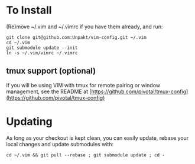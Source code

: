 # To Install

(Re)move ~/.vim and ~/.vimrc if you have them already, and run:

    git clone git@github.com:Unpakt/vim-config.git ~/.vim
    cd ~/.vim
    git submodule update --init
    ln -s ~/.vim/vimrc ~/.vimrc

## tmux support (optional)
If you will be using VIM with tmux for remote pairing or window management, 
see the README at [https://github.com/pivotal/tmux-config](https://github.com/pivotal/tmux-config)


# Updating

As long as your checkout is kept clean, you can easily update, rebase your local changes and update submodules with:

    cd ~/.vim && git pull --rebase ; git submodule update ; cd -
